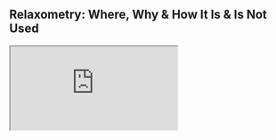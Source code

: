 ## Relaxometry: Where, Why & How It Is & Is Not Used


<iframe src="https://hackmd.io/@8Y8ZlwWtTI2IITpAV-xXyA/rJGGWCJ8c#/"></iframe>
